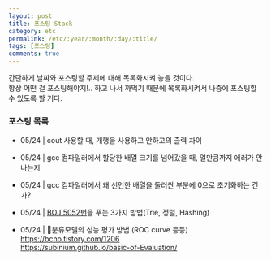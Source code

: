 ```yaml
---
layout: post
title: 포스팅 Stack
category: etc
permalink: /etc/:year/:month/:day/:title/
tags: [포스팅]
comments: true
---
```


간단하게 날짜와 포스팅할 주제에 대해 목록화시켜 놓을 것이다.<br>
항상 어떤 걸 포스팅해야지!.. 하고 나서 까먹기 때문에 목록화시켜서 나중에 포스팅할 수 있도록 할 거다.

### 포스팅 목록

* 05/24 | cout 사용할 때, 개행을 사용하고 안하고의 출력 차이

* 05/24 | gcc 컴파일러에서 할당한 배열 크기를 넘어갔을 때, 얼만큼까지 에러가 안나는지

* 05/24 | gcc 컴파일러에서 왜 선언한 배열을 둘러싼 부분에 0으로 초기화하는 건가?

* 05/24 | [BOJ 5052번](http://bitly.kr/dABskn)을 푸는 3가지 방법(Trie, 정렬, Hashing)

* 05/24 | 분류모델의 성능 평가 방법 (ROC curve 등등)<br>
    https://bcho.tistory.com/1206<br>
    https://subinium.github.io/basic-of-Evaluation/